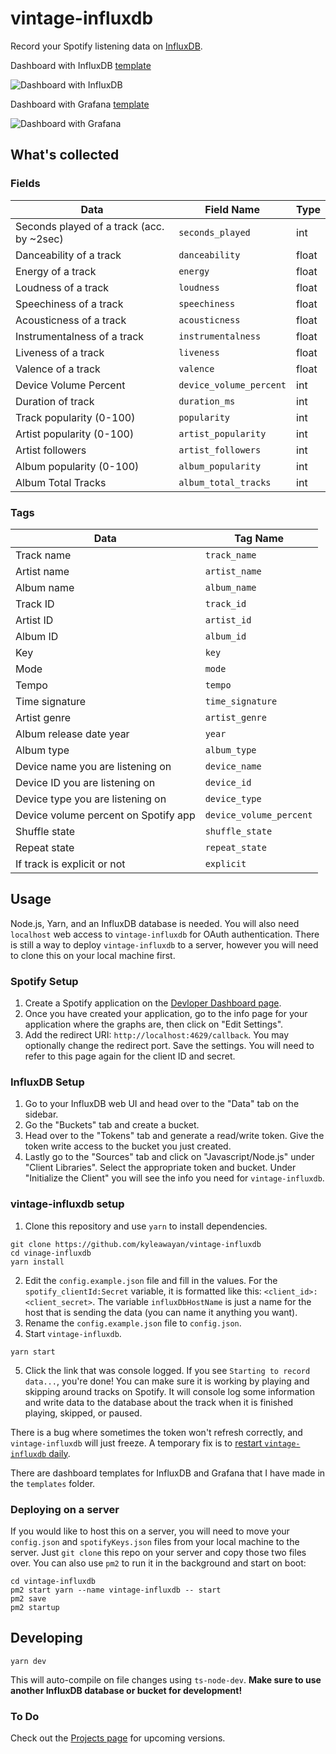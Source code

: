 # vintage-influxdb

Record your Spotify listening data on [InfluxDB](https://www.influxdata.com/).

Dashboard with InfluxDB
[template](https://github.com/kyleawayan/vintage-influxdb/blob/main/templates/influxdb-dashboards/overview.json)

![Dashboard with InfluxDB](https://kylan.s3.us-west-1.amazonaws.com/vintage-influxdb/influxdb.webp)

Dashboard with Grafana
[template](https://github.com/kyleawayan/vintage-influxdb/blob/main/templates/grafana-dashboards/overview.json)

![Dashboard with Grafana](https://kylan.s3.us-west-1.amazonaws.com/vintage-influxdb/grafana.webp)

## What's collected

### Fields

| Data                                      | Field Name              | Type  |
| ----------------------------------------- | ----------------------- | ----- |
| Seconds played of a track (acc. by ~2sec) | `seconds_played`        | int   |
| Danceability of a track                   | `danceability`          | float |
| Energy of a track                         | `energy`                | float |
| Loudness of a track                       | `loudness`              | float |
| Speechiness of a track                    | `speechiness`           | float |
| Acousticness of a track                   | `acousticness`          | float |
| Instrumentalness of a track               | `instrumentalness`      | float |
| Liveness of a track                       | `liveness`              | float |
| Valence of a track                        | `valence`               | float |
| Device Volume Percent                     | `device_volume_percent` | int   |
| Duration of track                         | `duration_ms`           | int   |
| Track popularity (0-100)                  | `popularity`            | int   |
| Artist popularity (0-100)                 | `artist_popularity`     | int   |
| Artist followers                          | `artist_followers`      | int   |
| Album popularity (0-100)                  | `album_popularity`      | int   |
| Album Total Tracks                        | `album_total_tracks`    | int   |

### Tags

| Data                                 | Tag Name                |
| ------------------------------------ | ----------------------- |
| Track name                           | `track_name`            |
| Artist name                          | `artist_name`           |
| Album name                           | `album_name`            |
| Track ID                             | `track_id`              |
| Artist ID                            | `artist_id`             |
| Album ID                             | `album_id`              |
| Key                                  | `key`                   |
| Mode                                 | `mode`                  |
| Tempo                                | `tempo`                 |
| Time signature                       | `time_signature`        |
| Artist genre                         | `artist_genre`          |
| Album release date year              | `year`                  |
| Album type                           | `album_type`            |
| Device name you are listening on     | `device_name`           |
| Device ID you are listening on       | `device_id`             |
| Device type you are listening on     | `device_type`           |
| Device volume percent on Spotify app | `device_volume_percent` |
| Shuffle state                        | `shuffle_state`         |
| Repeat state                         | `repeat_state`          |
| If track is explicit or not          | `explicit`              |

## Usage

Node.js, Yarn, and an InfluxDB database is needed. You will also need `localhost` web access to `vintage-influxdb` for OAuth authentication. There is still a way to deploy `vintage-influxdb` to a server, however you will need to clone this on your local machine first.

### Spotify Setup

1. Create a Spotify application on the [Devloper Dashboard page](https://developer.spotify.com/dashboard/).
2. Once you have created your application, go to the info page for your application where the graphs are, then click on "Edit Settings".
3. Add the redirect URI: `http://localhost:4629/callback`. You may optionally change the redirect port. Save the settings. You will need to refer to this page again for the client ID and secret.

### InfluxDB Setup

1. Go to your InfluxDB web UI and head over to the "Data" tab on the sidebar.
2. Go the "Buckets" tab and create a bucket.
3. Head over to the "Tokens" tab and generate a read/write token. Give the token write access to the bucket you just created.
4. Lastly go to the "Sources" tab and click on "Javascript/Node.js" under "Client Libraries". Select the appropriate token and bucket. Under "Initialize the Client" you will see the info you need for `vintage-influxdb`.

### vintage-influxdb setup

1. Clone this repository and use `yarn` to install dependencies.

```
git clone https://github.com/kyleawayan/vintage-influxdb
cd vinage-influxdb
yarn install
```

2. Edit the `config.example.json` file and fill in the values. For the `spotify_clientId:Secret` variable, it is formatted like this: `<client_id>:<client_secret>`. The variable `influxDbHostName` is just a name for the host that is sending the data (you can name it anything you want).
3. Rename the `config.example.json` file to `config.json`.
4. Start `vintage-influxdb`.

```
yarn start
```

5. Click the link that was console logged. If you see `Starting to record data...`, you're done! You can make sure it is working by playing and skipping around tracks on Spotify. It will console log some information and write data to the database about the track when it is finished playing, skipped, or paused.

There is a bug where sometimes the token won't refresh correctly, and `vintage-influxdb` will just freeze. A temporary fix is to [restart `vintage-influxdb` daily](https://github.com/kyleawayan/vintage-influxdb/issues/1).

There are dashboard templates for InfluxDB and Grafana that I have made in the `templates` folder.

### Deploying on a server

If you would like to host this on a server, you will need to move your `config.json` and `spotifyKeys.json` files from your local machine to the server. Just `git clone` this repo on your server and copy those two files over. You can also use `pm2` to run it in the background and start on boot:

```
cd vintage-influxdb
pm2 start yarn --name vintage-influxdb -- start
pm2 save
pm2 startup
```

## Developing

```
yarn dev
```

This will auto-compile on file changes using `ts-node-dev`. **Make sure to use another InfluxDB database or bucket for development!**

### To Do

Check out the [Projects page](https://github.com/kyleawayan/vintage-influxdb/projects) for upcoming versions.
